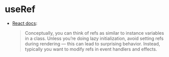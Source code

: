 # useRef

- [React docs](https://reactjs.org/docs/hooks-faq.html#is-there-something-like-instance-variables):
  > Conceptually, you can think of refs as similar to instance variables in a class. Unless you’re doing lazy initialization, avoid setting refs during rendering — this can lead to surprising behavior. Instead, typically you want to modify refs in event handlers and effects.
